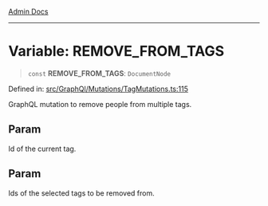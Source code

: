 [Admin Docs](/)

***

# Variable: REMOVE\_FROM\_TAGS

> `const` **REMOVE\_FROM\_TAGS**: `DocumentNode`

Defined in: [src/GraphQl/Mutations/TagMutations.ts:115](https://github.com/gautam-divyanshu/talawa-admin/blob/69cd9f147d3701d1db7821366b2c564d1fb49f77/src/GraphQl/Mutations/TagMutations.ts#L115)

GraphQL mutation to remove people from multiple tags.

## Param

Id of the current tag.

## Param

Ids of the selected tags to be removed from.
